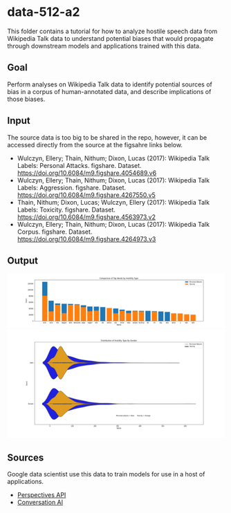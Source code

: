 # data-512-a2
This folder contains a tutorial for how to analyze hostile speech data from Wikipedia Talk data to understand potential biases that would propagate through downstream models and applications trained with this data. 
## Goal 
Perform analyses on Wikipedia Talk data to identify potential sources of bias in a corpus of human-annotated data, and describe implications of those biases.

## Input
The source data is too big to be shared in the repo, however, it can be accessed directly from the source at the figsahre links below. 
- Wulczyn, Ellery; Thain, Nithum; Dixon, Lucas (2017): Wikipedia Talk Labels: Personal Attacks. figshare. Dataset. https://doi.org/10.6084/m9.figshare.4054689.v6
- Wulczyn, Ellery; Thain, Nithum; Dixon, Lucas (2017): Wikipedia Talk Labels: Aggression. figshare. Dataset. https://doi.org/10.6084/m9.figshare.4267550.v5
- Thain, Nithum; Dixon, Lucas; Wulczyn, Ellery (2017): Wikipedia Talk Labels: Toxicity. figshare. Dataset. https://doi.org/10.6084/m9.figshare.4563973.v2
- Wulczyn, Ellery; Thain, Nithum; Dixon, Lucas (2017): Wikipedia Talk Corpus. figshare. Dataset. https://doi.org/10.6084/m9.figshare.4264973.v3
    
## Output
![Screenshot](ComparisonofTopWords.png)
![Screenshot](HostilityTypeDistributionByGender.png)
  
## Sources
Google data scientist use this data to train models for use in a host of applications. 
- [Perspectives API](https://github.com/conversationai/perspectiveapi/wiki/perspective-hacks)
- [Conversation AI](https://conversationai.github.io/)
